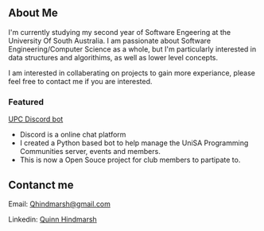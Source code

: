 ## About Me

<!--
**QuinnHindmarsh/QuinnHindmarsh** is a ✨ _special_ ✨ repository because its `README.md` (this file) appears on your GitHub profile.

Here are some ideas to get you started:

- 🔭 I’m currently working on ...
- 🌱 I’m currently learning ...
- 👯 I’m looking to collaborate on ...
- 🤔 I’m looking for help with ...
- 💬 Ask me about ...
- 📫 How to reach me: ...
- 😄 Pronouns: ...
- ⚡ Fun fact: ...
-->

I'm currently studying my second year of Software Engeering at the University Of South Australia. I am passionate about Software Engineering/Computer Science as a whole, but I'm particularly interested in data structures and algorithims, as well as lower level concepts. 

I am interested in collaberating on projects to gain more experiance, please feel free to contact me if you are interested. 

### Featured

[UPC Discord bot](https://github.com/QuinnHindmarsh/discord-bot-UPC-codejam)
- Discord is a online chat platform
- I created a Python based bot to help manage the UniSA Programming Communities server, events and members.
- This is now a Open Souce project for club members to partipate to.


## Contanct me 
Email: [Qhindmarsh@gmail.com](mailto:Qhindmarsh@gmail.com)

Linkedin: [Quinn Hindmarsh](https://www.linkedin.com/in/quinn-hindmarsh/)
